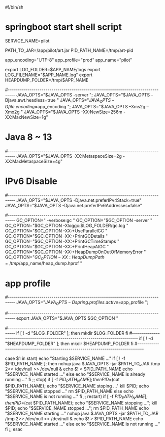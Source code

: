 #!/bin/sh
# springboot start shell script 
SERVICE_NAME=pilot

PATH_TO_JAR=/app/pilot/art.jar
PID_PATH_NAME=/tmp/art-pid

app_encoding="UTF-8"
app_profile="prod"
app_name="pilot"

export LOG_FOLDER=$APP_NAME/logs
export LOG_FILENAME="$APP_NAME.log"
export HEAPDUMP_FOLDER=/tmp/$APP_NAME

#---------------------------------------------------------------------------------
JAVA_OPTS="$JAVA_OPTS -server ";
JAVA_OPTS="$JAVA_OPTS -Djava.awt.headless=true "
JAVA_OPTS="$JAVA_OPTS -Dfile.encoding=$app_encoding ";
JAVA_OPTS="$JAVA_OPTS –Xms2g –Xmx2g "
JAVA_OPTS="$JAVA_OPTS -XX:NewSize=256m -XX:MaxNewSize=1g"

# Java 8 ~ 13
#---------------------------------------------------------------------------------
JAVA_OPTS="$JAVA_OPTS -XX:MetaspaceSize=2g -XX:MaxMetaspaceSize=4g"

# IPv6 Disable
#---------------------------------------------------------------------------------
JAVA_OPTS="$JAVA_OPTS -Djava.net.preferIPv4Stack=true"
JAVA_OPTS="$JAVA_OPTS -Djava.net.preferIPv6Addresses=false"

#---------------------------------------------------------------------------------
GC_OPTION=" -verbose:gc "
GC_OPTION="$GC_OPTION -server "
GC_OPTION="$GC_OPTION -Xloggc:$LOG_FOLDER/gc.log "
GC_OPTION="$GC_OPTION -XX:+UseParallelGC "
GC_OPTION="$GC_OPTION -XX:+PrintGCDetails "
GC_OPTION="$GC_OPTION -XX:+PrintGCTimeStamps "
GC_OPTION="$GC_OPTION -XX:+PrintHeapAtGC "
GC_OPTION="$GC_OPTION -XX:+HeapDumpOnOutOfMemoryError "
GC_OPTION="$GC_OPTION -XX:HeapDumpPath=/tmp/$app_name/heap_dump.hprof "

# app profile 
#---------------------------------------------------------------------------------
JAVA_OPTS="$JAVA_OPTS -Dspring.profiles.active=$app_profile ";

#---------------------------------------------------------------------------------
export JAVA_OPTS="$JAVA_OPTS $GC_OPTION "

#---------------------------------------------------------------------------------
if [ ! -d "$LOG_FOLDER" ]; then
    mkdir $LOG_FOLDER
fi
#---------------------------------------------------------------------------------
if [ ! -d "$HEAPDUMP_FOLDER" ]; then
    mkdir $HEAPDUMP_FOLDER
fi
#---------------------------------------------------------------------------------

case $1 in
    start)
        echo "Starting $SERVICE_NAME ..."
        if [ ! -f $PID_PATH_NAME ]; then
            nohup java $JAVA_OPTS -jar $PATH_TO_JAR /tmp 2>> /dev/null >> /dev/null &
                        echo $! > $PID_PATH_NAME
            echo "$SERVICE_NAME started ..."
        else
            echo "$SERVICE_NAME is already running ..."
        fi
    ;;
    stop)
        if [ -f $PID_PATH_NAME ]; then
            PID=$(cat $PID_PATH_NAME);
            echo "$SERVICE_NAME stoping ..."
            kill $PID;
            echo "$SERVICE_NAME stopped ..."
            rm $PID_PATH_NAME
        else
            echo "$SERVICE_NAME is not running ..."
        fi
    ;;
    restart)
        if [ -f $PID_PATH_NAME ]; then
            PID=$(cat $PID_PATH_NAME);
            echo "$SERVICE_NAME stopping ...";
            kill $PID;
            echo "$SERVICE_NAME stopped ...";
            rm $PID_PATH_NAME
            echo "$SERVICE_NAME starting ..."
            nohup java $JAVA_OPTS -jar $PATH_TO_JAR /tmp 2>> /dev/null >> /dev/null &
                        echo $! > $PID_PATH_NAME
            echo "$SERVICE_NAME started ..."
        else
            echo "$SERVICE_NAME is not running ..."
        fi
    ;;
esac